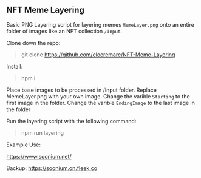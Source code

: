 ## NFT Meme Layering

Basic PNG Layering script for layering memes `MemeLayer.png` onto an entire folder of images like an NFT collection `/Input`.

Clone down the repo:

> git clone https://github.com/elocremarc/NFT-Meme-Layering

Install:

> npm i

Place base images to be processed in /Input folder.
Replace MemeLayer.png with your own image.
Change the varible `Starting` to the first image in the folder.
Change the varible `EndingImage` to the last image in the folder

Run the layering script with the following command:

> npm run layering

Example Use:

https://www.soonium.net/

Backup: https://soonium.on.fleek.co
